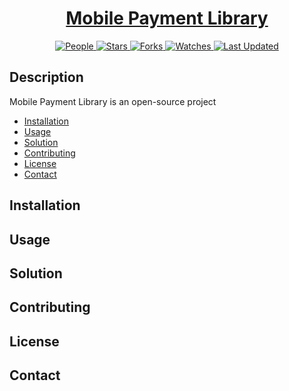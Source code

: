 <div align="center">

<h1><a href="https://github.com/TheOddagen/Mobile-Payments-Library">Mobile Payment Library</a></h1>

<a href="https://github.com/TheOddagen/Mobile-Payments-Library/graphs/contributors">
<img alt="People" src="https://img.shields.io/github/contributors/TheOddagen/Mobile-Payments-Library?style=flat&color=ffaaf2&label=People"> </a>

<a href="https://github.com/TheOddagen/Mobile-Payments-Library/stargazers">
<img alt="Stars" src="https://img.shields.io/github/stars/TheOddagen/Mobile-Payments-Library?style=flat&color=98c379&label=Stars"> </a>

<a href="https://github.com/TheOddagen/Mobile-Payments-Library/network/members">
<img alt="Forks" src="https://img.shields.io/github/forks/TheOddagen/Mobile-Payments-Library?style=flat&color=66a8e0&label=Forks"> </a>

<a href="https://github.com/TheOddagen/Mobile-Payments-Library/watchers">
<img alt="Watches" src="https://img.shields.io/github/watchers/TheOddagen/Mobile-Payments-Library?style=flat&color=f5d08b&label=Watches"> </a>

<a href="https://github.com/TheOddagen/Mobile-Payments-Library/pulse">
<img alt="Last Updated" src="https://img.shields.io/github/last-commit/TheOddagen/Mobile-Payments-Library?style=flat&color=e06c75&label="> </a>

</div>


## Description

Mobile Payment Library is an open-source project

- [Installation](#installation)
- [Usage](#usage)
- [Solution](#solution)
- [Contributing](#contributing)
- [License](#license)
- [Contact](#contact)


## Installation


## Usage


## Solution


## Contributing


## License


## Contact
